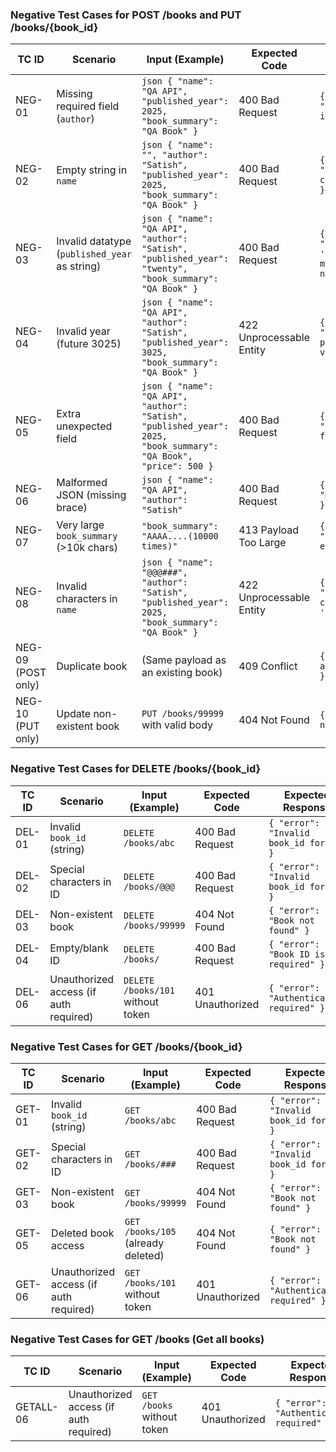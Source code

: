 ### Negative Test Cases for POST /books and PUT /books/{book_id}

| **TC ID**          | **Scenario**                                  | **Input (Example)**                                                                                               | **Expected Code**        | **Expected Response**                                    |
| ------------------ | --------------------------------------------- | ----------------------------------------------------------------------------------------------------------------- | ------------------------ | -------------------------------------------------------- |
| NEG-01             | Missing required field (`author`)             | `json { "name": "QA API", "published_year": 2025, "book_summary": "QA Book" } `                                   | 400 Bad Request          | `{ "error": "Field 'author' is required" }`              |
| NEG-02             | Empty string in `name`                        | `json { "name": "", "author": "Satish", "published_year": 2025, "book_summary": "QA Book" } `                     | 400 Bad Request          | `{ "error": "Field 'name' cannot be empty" }`            |
| NEG-03             | Invalid datatype (`published_year` as string) | `json { "name": "QA API", "author": "Satish", "published_year": "twenty", "book_summary": "QA Book" } `           | 400 Bad Request          | `{ "error": "Field 'published_year' must be a number" }` |
| NEG-04             | Invalid year (future 3025)                    | `json { "name": "QA API", "author": "Satish", "published_year": 3025, "book_summary": "QA Book" } `               | 422 Unprocessable Entity | `{ "error": "Invalid published_year value" }`            |
| NEG-05             | Extra unexpected field                        | `json { "name": "QA API", "author": "Satish", "published_year": 2025, "book_summary": "QA Book", "price": 500 } ` | 400 Bad Request          | `{ "error": "Unexpected field 'price'" }`                |
| NEG-06             | Malformed JSON (missing brace)                | `json { "name": "QA API", "author": "Satish" `                                                                    | 400 Bad Request          | `{ "error": "Malformed JSON" }`                          |
| NEG-07             | Very large `book_summary` (>10k chars)        | `"book_summary": "AAAA....(10000 times)"`                                                                         | 413 Payload Too Large    | `{ "error": "Payload size exceeds limit" }`              |
| NEG-08             | Invalid characters in `name`                  | `json { "name": "@@@###", "author": "Satish", "published_year": 2025, "book_summary": "QA Book" } `               | 422 Unprocessable Entity | `{ "error": "Invalid characters in 'name'" }`            |
| NEG-09 (POST only) | Duplicate book                                | (Same payload as an existing book)                                                                                | 409 Conflict             | `{ "error": "Book already exists" }`                     |
| NEG-10 (PUT only)  | Update non-existent book                      | `PUT /books/99999` with valid body                                                                                | 404 Not Found            | `{ "error": "Book not found" }`                          |


### Negative Test Cases for DELETE /books/{book_id}
| **TC ID** | **Scenario**                             | **Input (Example)**                        | **Expected Code**     | **Expected Response**                               |
| --------- | ---------------------------------------- | ------------------------------------------ | --------------------- | --------------------------------------------------- |
| DEL-01    | Invalid `book_id` (string)               | `DELETE /books/abc`                        | 400 Bad Request       | `{ "error": "Invalid book_id format" }`             |
| DEL-02    | Special characters in ID                 | `DELETE /books/@@@`                        | 400 Bad Request       | `{ "error": "Invalid book_id format" }`             |
| DEL-03    | Non-existent book                        | `DELETE /books/99999`                      | 404 Not Found         | `{ "error": "Book not found" }`                     |
| DEL-04    | Empty/blank ID                           | `DELETE /books/ `                          | 400 Bad Request       | `{ "error": "Book ID is required" }`                |
| DEL-06    | Unauthorized access (if auth required)   | `DELETE /books/101` without token          | 401 Unauthorized      | `{ "error": "Authentication required" }`            |


### Negative Test Cases for GET /books/{book_id}
| **TC ID** | **Scenario**                           | **Input (Example)**                | **Expected Code** | **Expected Response**                          |
| --------- | -------------------------------------- | ---------------------------------- | ----------------- | ---------------------------------------------- |
| GET-01    | Invalid `book_id` (string)             | `GET /books/abc`                   | 400 Bad Request   | `{ "error": "Invalid book_id format" }`        |
| GET-02    | Special characters in ID               | `GET /books/###`                   | 400 Bad Request   | `{ "error": "Invalid book_id format" }`        |
| GET-03    | Non-existent book                      | `GET /books/99999`                 | 404 Not Found     | `{ "error": "Book not found" }`                |
| GET-05    | Deleted book access                    | `GET /books/105` (already deleted) | 404 Not Found     | `{ "error": "Book not found" }`                |
| GET-06    | Unauthorized access (if auth required) | `GET /books/101` without token     | 401 Unauthorized  | `{ "error": "Authentication required" }`       |

### Negative Test Cases for GET /books (Get all books)

| **TC ID** | **Scenario**                               | **Input (Example)**                 | **Expected Code**     | **Expected Response**                             |
| --------- | ------------------------------------------ | ----------------------------------- | --------------------- | ------------------------------------------------- |
| GETALL-06 | Unauthorized access (if auth required)     | `GET /books` without token          | 401 Unauthorized      | `{ "error": "Authentication required" }`          |
